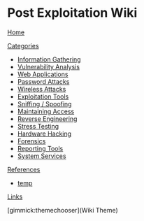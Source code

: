 # Post Exploitation Wiki

[Home](index.md)

[Categories]()

  * [Information Gathering](infogathering/index.md)
  * [Vulnerability Analysis](vulnanalysis/index.md)
  * [Web Applications](webapp/index.md)
  * [Password Attacks](password/index.md)
  * [Wireless Attacks](wifi/index.md)
  * [Exploitation Tools](exploit/index.md)
  * [Sniffing / Spoofing](sniff_spoof/index.md)
  * [Maintaining Access](persistance/index.md)
  * [Reverse Engineering](re/index.md)
  * [Stress Testing](stresstesting/index.md)
  * [Hardware Hacking](hardware/index.md)
  * [Forensics](forensics/index.md)
  * [Reporting Tools](reporting/index.md)
  * [System Services](systemservices/index.md)
  
[References]()

  * [temp](references/temp.md)
 
[Links](links.md)

[gimmick:themechooser](Wiki Theme)
